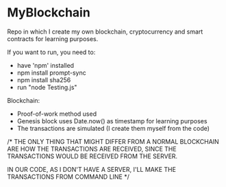 # MyBlockchain

Repo in which I create my own blockchain, cryptocurrency and smart contracts for learning purposes.

If you want to run, you need to:
* have 'npm' installed 
* npm install prompt-sync
* npm install sha256
* run "node Testing.js"

Blockchain:
* Proof-of-work method used
* Genesis block uses Date.now() as timestamp for learning purposes
* The transactions are simulated (I create them myself from the code)

/* THE ONLY THING THAT MIGHT DIFFER
FROM A NORMAL BLOCKCHAIN ARE HOW THE TRANSACTIONS ARE RECEIVED,
SINCE THE TRANSACTIONS WOULD BE RECEIVED FROM THE SERVER.

IN OUR CODE, AS I DON'T HAVE A SERVER, I'LL MAKE
THE TRANSACTIONS FROM COMMAND LINE */